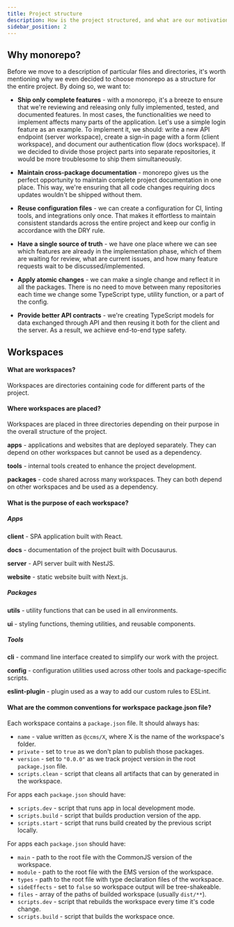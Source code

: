 ```yaml
---
title: Project structure
description: How is the project structured, and what are our motivations behind this choice?
sidebar_position: 2
---
```


## Why monorepo?

Before we move to a description of particular files and directories, it's worth mentioning why we even decided to choose monorepo as a structure for the entire project. By doing so, we want to:

- **Ship only complete features** - with a monorepo, it's a breeze to ensure that we're reviewing and releasing only fully implemented, tested, and documented features. In most cases, the functionalities we need to implement affects many parts of the application. Let's use a simple login feature as an example. To implement it, we should: write a new API endpoint (server workspace), create a sign-in page with a form (client workspace), and document our authentication flow (docs workspace). If we decided to divide those project parts into separate repositories, it would be more troublesome to ship them simultaneously.

- **Maintain cross-package documentation** - monorepo gives us the perfect opportunity to maintain complete project documentation in one place. This way, we're ensuring that all code changes requiring docs updates wouldn't be shipped without them.

- **Reuse configuration files** - we can create a configuration for CI, linting tools, and integrations only once. That makes it effortless to maintain consistent standards across the entire project and keep our config in accordance with the DRY rule.

- **Have a single source of truth** - we have one place where we can see which features are already in the implementation phase, which of them are waiting for review, what are current issues, and how many feature requests wait to be discussed/implemented.

- **Apply atomic changes** - we can make a single change and reflect it in all the packages. There is no need to move between many repositories each time we change some TypeScript type, utility function, or a part of the config.

- **Provide better API contracts** - we're creating TypeScript models for data exchanged through API and then reusing it both for the client and the server. As a result, we achieve end-to-end type safety.

## Workspaces

#### What are workspaces?

Workspaces are directories containing code for different parts of the project.

#### Where workspaces are placed?

Workspaces are placed in three directories depending on their purpose in the overall structure of the project.

**apps** - applications and websites that are deployed separately. They can depend on other workspaces but cannot be used as a dependency.

**tools** - internal tools created to enhance the project development.

**packages** - code shared across many workspaces. They can both depend on other workspaces and be used as a dependency.

#### What is the purpose of each workspace?

##### Apps

**client** - SPA application built with React.

**docs** - documentation of the project built with Docusaurus.

**server** - API server built with NestJS.

**website** - static website built with Next.js.

##### Packages

**utils** - utility functions that can be used in all environments.

**ui** - styling functions, theming utilities, and reusable components.

##### Tools

**cli** - command line interface created to simplify our work with the project.

**config** - configuration utilities used across other tools and package-specific scripts.

**eslint-plugin** - plugin used as a way to add our custom rules to ESLint.

#### What are the common conventions for workspace package.json file?

Each workspace contains a `package.json` file. It should always has:

- `name` - value written as `@ccms/X`, where X is the name of the workspace's folder.
- `private` - set to `true` as we don't plan to publish those packages.
- `version` - set to `"0.0.0"` as we track project version in the root `package.json` file.
- `scripts.clean` - script that cleans all artifacts that can by generated in the workspace.

For apps each `package.json` should have:

- `scripts.dev` - script that runs app in local development mode.
- `scripts.build` - script that builds production version of the app.
- `scripts.start` - script that runs build created by the previous script locally.

For apps each `package.json` should have:

- `main` - path to the root file with the CommonJS version of the workspace.
- `module` - path to the root file with the EMS version of the workspace.
- `types` - path to the root file with type declaration files of the workspace.
- `sideEffects` - set to `false` so workspace output will be tree-shakeable.
- `files` - array of the paths of builded workspace (usually `dist/**`).
- `scripts.dev` - script that rebuilds the workspace every time it's code change.
- `scripts.build` - script that builds the workspace once.


